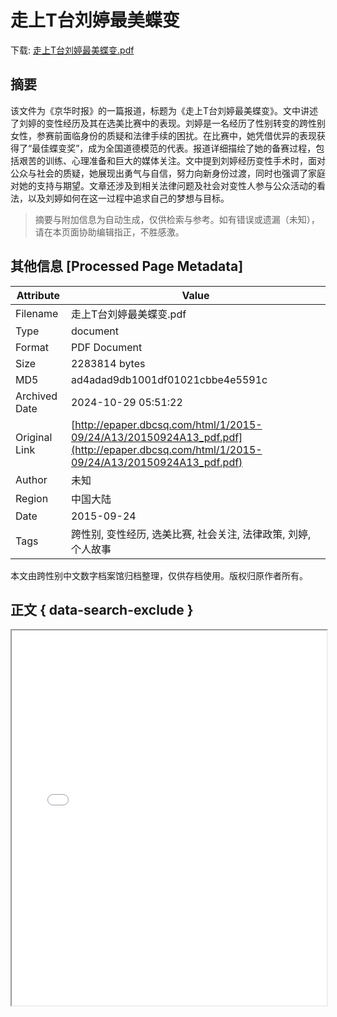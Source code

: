 # 走上T台刘婷最美蝶变

<!-- tcd_download_link -->
下载: <a href="../走上T台刘婷最美蝶变.pdf" download>走上T台刘婷最美蝶变.pdf</a>
<!-- tcd_download_link_end -->

## 摘要

<!-- tcd_abstract -->
该文件为《京华时报》的一篇报道，标题为《走上T台刘婷最美蝶变》。文中讲述了刘婷的变性经历及其在选美比赛中的表现。刘婷是一名经历了性别转变的跨性别女性，参赛前面临身份的质疑和法律手续的困扰。在比赛中，她凭借优异的表现获得了“最佳蝶变奖”，成为全国道德模范的代表。报道详细描绘了她的备赛过程，包括艰苦的训练、心理准备和巨大的媒体关注。文中提到刘婷经历变性手术时，面对公众与社会的质疑，她展现出勇气与自信，努力向新身份过渡，同时也强调了家庭对她的支持与期望。文章还涉及到相关法律问题及社会对变性人参与公众活动的看法，以及刘婷如何在这一过程中追求自己的梦想与目标。

<!-- tcd_abstract_end -->

> 摘要与附加信息为自动生成，仅供检索与参考。如有错误或遗漏（未知），请在本页面协助编辑指正，不胜感激。

## 其他信息 [Processed Page Metadata]

| Attribute       | Value                                  |
|-----------------|----------------------------------------|
| Filename        | 走上T台刘婷最美蝶变.pdf                             |
| Type            | document                                 |
| Format          | PDF Document                               |
| Size            | 2283814 bytes                           |
| MD5             | ad4adad9db1001df01021cbbe4e5591c                                  |
| Archived Date   | 2024-10-29 05:51:22                             |
| Original Link   | [http://epaper.dbcsq.com/html/1/2015-09/24/A13/20150924A13_pdf.pdf](http://epaper.dbcsq.com/html/1/2015-09/24/A13/20150924A13_pdf.pdf)                         |
| Author          | 未知                               |
| Region          | 中国大陆                               |
| Date            | 2015-09-24                                 |
| Tags            | 跨性别, 变性经历, 选美比赛, 社会关注, 法律政策, 刘婷, 个人故事                                 |

本文由跨性别中文数字档案馆归档整理，仅供存档使用。版权归原作者所有。


## 正文 { data-search-exclude }

<!-- tcd_main_text -->
<iframe src="../走上T台刘婷最美蝶变.pdf" width="100%" height="600px">
    <p>无法显示PDF，请下载查看。</p>
</iframe>
<!-- tcd_main_text_end -->

